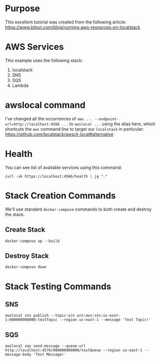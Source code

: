 # Purpose
This excellent tutorial was created from the following article:
https://www.bitovi.com/blog/running-aws-resources-on-localstack

# AWS Services
This example uses the following stack:
  1. localstack
  1. SNS
  1. SQS
  1. Lambda

# awslocal command
I've changed all the occurrences of `aws ... --endpoint-url=http://localhost:4566 ...` to `awslocal ...` using the alias here, which shortcuts the `aws` command line to target our `localstack` in particular:
https://github.com/localstack/awscli-local#alternative

# Health
You can see list of available services using this command:
```
curl -vk https://localhost:4566/health | jq "."
```

# Stack Creation Commands
We'll use standard `docker-compose` commands to both create and destroy the stack.

## Create Stack
```
docker-compose up --build
```

## Destroy Stack
```
docker-compose down
```

# Stack Testing Commands

## SNS
```
awslocal sns publish --topic-arn arn:aws:sns:us-east-1:000000000000:testTopic --region us-east-1 --message 'Test Topic!'
```

## SQS
```
awslocal sqs send-message --queue-url http://localhost:4576/000000000000/testQueue --region us-east-1 --message-body 'Test Message!'
```
